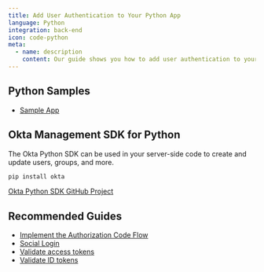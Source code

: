 ```yaml
---
title: Add User Authentication to Your Python App
language: Python
integration: back-end
icon: code-python
meta:
  - name: description
    content: Our guide shows you how to add user authentication to your Python app with examples using Flask.
---
```


## Python Samples

<ul class="language-ctas">
	<li>
		<a href='https://github.com/okta/samples-python-flask' class='Button--blueDarkOutline' data-proofer-ignore>
			<span>Sample App</span>
		</a>
	</li>
</ul>

## Okta Management SDK for Python

The Okta Python SDK can be used in your server-side code to create and update users, groups, and more.

```bash
pip install okta
```
<a href='https://github.com/okta/okta-sdk-python'>
	<span class='fa fa-github'></span> <span>Okta Python SDK GitHub Project</span>
</a>

## Recommended Guides


- [Implement the Authorization Code Flow](/docs/guides/implement-auth-code/)
- [Social Login](/docs/concepts/social-login/)
- [Validate access tokens](/docs/guides/validate-access-tokens)
- [Validate ID tokens](/docs/guides/validate-id-tokens)

